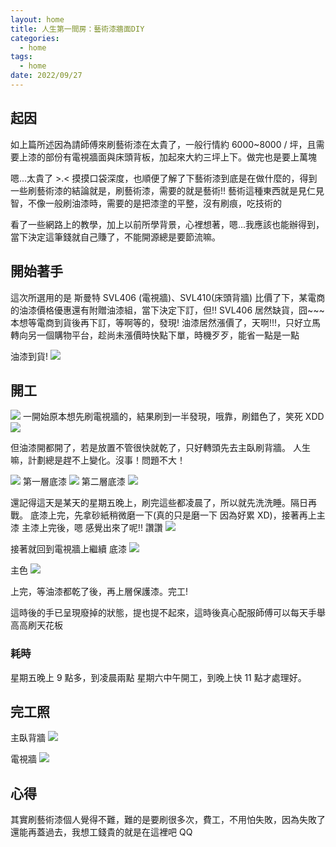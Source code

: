 ```yaml
---
layout: home
title: 人生第一間房：藝術漆牆面DIY
categories:
  - home
tags:
  - home
date: 2022/09/27
---
```


## 起因

如上篇所述因為請師傅來刷藝術漆在太貴了，一般行情約 6000~8000 / 坪，且需要上漆的部份有電視牆面與床頭背板，加起來大約三坪上下。做完也是要上萬塊

嗯...太貴了 >.< 摸摸口袋深度，也順便了解了下藝術漆到底是在做什麼的，得到一些刷藝術漆的結論就是，刷藝術漆，需要的就是藝術!!
藝術這種東西就是見仁見智，不像一般刷油漆時，需要的是把漆塗的平整，沒有刷痕，吃技術的

看了一些網路上的教學，加上以前所學背景，心裡想著，嗯...我應該也能辦得到，當下決定這筆錢就自己賺了，不能開源總是要節流嘛。

## 開始著手

這次所選用的是 斯曼特 SVL406 (電視牆)、SVL410(床頭背牆)
比價了下，某電商的油漆價格優惠還有附贈油漆組，當下決定下訂，但!! SVL406 居然缺貨，囧~~~
本想等電商到貨後再下訂，等啊等的，發現! 油漆居然漲價了，天啊!!!，只好立馬轉向另一個購物平台，趁尚未漲價時快點下單，時機歹歹，能省一點是一點

油漆到貨!
![](assets/images/home/paint/IMG_1303.JPG)

## 開工

![](assets/images/home/paint/IMG_1302.JPG)
一開始原本想先刷電視牆的，結果刷到一半發現，哦靠，刷錯色了，笑死 XDD
![](assets/images/home/paint/IMG_1310.JPG)

但油漆開都開了，若是放置不管很快就乾了，只好轉頭先去主臥刷背牆。
人生嘛，計劃總是趕不上變化。沒事！問題不大！

![](assets/images/home/paint/IMG_1280.JPG)
第一層底漆
![](assets/images/home/paint/IMG_1307.JPG)
第二層底漆
![](assets/images/home/paint/IMG_1308.JPG)

還記得這天是某天的星期五晚上，刷完這些都凌晨了，所以就先洗洗睡。隔日再戰。
底漆上完，先拿砂紙稍微磨一下(真的只是磨一下 因為好累 XD)，接著再上主漆
主漆上完後，嗯 感覺出來了呢!! 讚讚
![](assets/images/home/paint/IMG_1315.JPG)

接著就回到電視牆上繼續
底漆
![](assets/images/home/paint/IMG_1318.JPG)

主色
![](assets/images/home/paint/IMG_1323.JPG)

上完，等油漆都乾了後，再上層保護漆。完工!

這時後的手已呈現廢掉的狀態，提也提不起來，這時後真心配服師傅可以每天手舉高高刷天花板

### 耗時

星期五晚上 9 點多，到凌晨兩點
星期六中午開工，到晚上快 11 點才處理好。

## 完工照

主臥背牆
![](assets/images/home/paint/IMG_1326.JPG)

電視牆
![](assets/images/home/paint/IMG_1325.JPG)

## 心得

其實刷藝術漆個人覺得不難，難的是要刷很多次，費工，不用怕失敗，因為失敗了還能再蓋過去，我想工錢貴的就是在這裡吧 QQ
